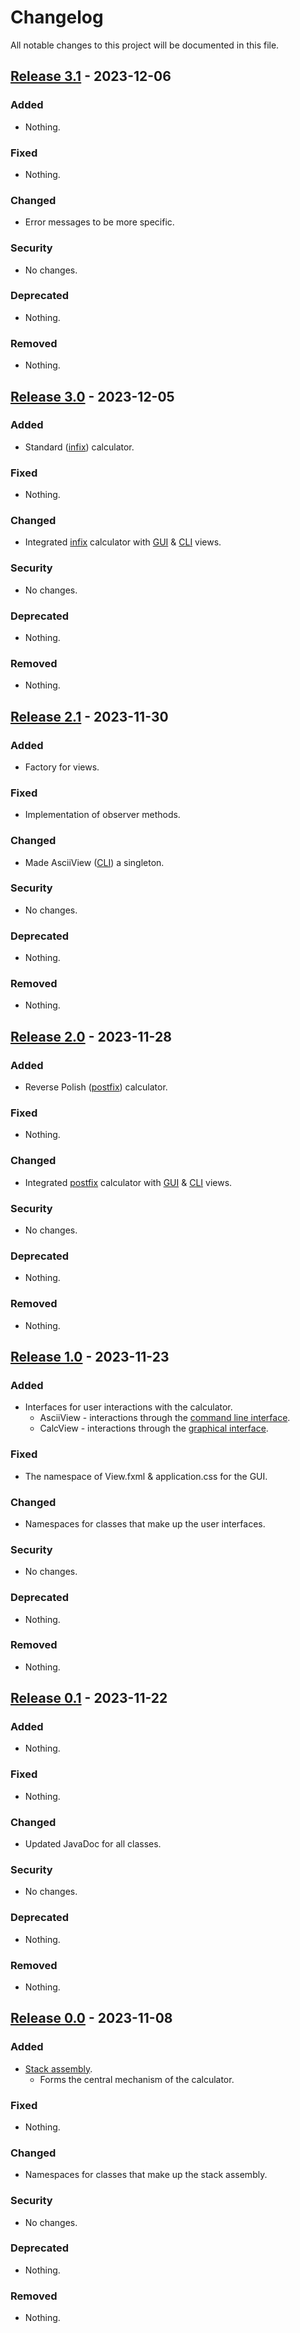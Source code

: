 # Changelog

All notable changes to this project will be documented in this file.

## [Release 3.1] - 2023-12-06

### Added

- Nothing.

### Fixed

- Nothing.

### Changed

- Error messages to be more specific.

### Security

- No changes.

### Deprecated

- Nothing.

### Removed

- Nothing.

## [Release 3.0] - 2023-12-05

### Added

- Standard ([infix]) calculator.

### Fixed

- Nothing.

### Changed

- Integrated [infix] calculator with [GUI] & [CLI] views.

### Security

- No changes.

### Deprecated

- Nothing.

### Removed

- Nothing.

## [Release 2.1] - 2023-11-30

### Added

- Factory for views.

### Fixed

- Implementation of observer methods.

### Changed

- Made AsciiView ([CLI]) a singleton.

### Security

- No changes.

### Deprecated

- Nothing.

### Removed

- Nothing.

## [Release 2.0] - 2023-11-28

### Added

- Reverse Polish ([postfix]) calculator.

### Fixed

- Nothing.

### Changed

- Integrated [postfix] calculator with [GUI] & [CLI] views.

### Security

- No changes.

### Deprecated

- Nothing.

### Removed

- Nothing.

## [Release 1.0] - 2023-11-23

### Added

- Interfaces for user interactions with the calculator.
    - AsciiView - interactions through the [command line interface].
    - CalcView - interactions through the [graphical interface].

### Fixed

- The namespace of View.fxml & application.css for the GUI.

### Changed

- Namespaces for classes that make up the user interfaces.

### Security

- No changes.

### Deprecated

- Nothing.

### Removed

- Nothing.

## [Release 0.1] - 2023-11-22

### Added

- Nothing.

### Fixed

- Nothing.

### Changed

- Updated JavaDoc for all classes.

### Security

- No changes.

### Deprecated

- Nothing.

### Removed

- Nothing.

## [Release 0.0] - 2023-11-08

### Added

- [Stack assembly].
     - Forms the central mechanism of the calculator.

### Fixed

- Nothing.

### Changed

- Namespaces for classes that make up the stack assembly.

### Security

- No changes.

### Deprecated

- Nothing.

### Removed

- Nothing.

[Release 3.1]: https://gitlab.cim.rhul.ac.uk/zlac318/CS2800/-/tree/release-3.1
[Release 3.0]: https://gitlab.cim.rhul.ac.uk/zlac318/CS2800/-/tree/release-3.0
[infix]: https://gitlab.cim.rhul.ac.uk/zlac318/CS2800/-/tree/feature-infixCalculator?ref_type=heads
[Release 2.1]: https://gitlab.cim.rhul.ac.uk/zlac318/CS2800/-/tree/release-2.1
[command line interface]: https://gitlab.cim.rhul.ac.uk/zlac318/CS2800/-/tree/feature-cli?ref_type=heads
[Release 2.0]: https://gitlab.cim.rhul.ac.uk/zlac318/CS2800/-/tree/release-2.0
[CLI]: https://gitlab.cim.rhul.ac.uk/zlac318/CS2800/-/tree/feature-cli?ref_type=heads
[GUI]: https://gitlab.cim.rhul.ac.uk/zlac318/CS2800/-/tree/feature-gui?ref_type=heads
[postfix]: https://gitlab.cim.rhul.ac.uk/zlac318/CS2800/-/tree/feature-postfixCalculator?ref_type=heads
[release 1.0]: https://gitlab.cim.rhul.ac.uk/zlac318/CS2800/-/tree/release-1.0
[graphical interface]: https://gitlab.cim.rhul.ac.uk/zlac318/CS2800/-/tree/feature-gui?ref_type=heads
[release 0.1]: https://gitlab.cim.rhul.ac.uk/zlac318/CS2800/-/tree/release-0.1
[release 0.0]: https://gitlab.cim.rhul.ac.uk/zlac318/CS2800/-/tree/release-0.0
[Stack assembly]: https://gitlab.cim.rhul.ac.uk/zlac318/CS2800/-/tree/feature-stackAssembly?ref_type=heads